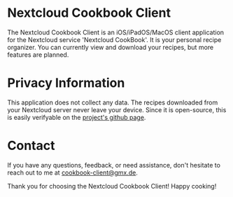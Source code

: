 # Nextcloud Cookbook Client

The Nextcloud Cookbook Client is an iOS/iPadOS/MacOS client application for the Nextcloud service 'Nextcloud CookBook'.
It is your personal recipe organizer. You can currently view and download your recipes, but more features are planned.

# Privacy Information
This application does not collect any data. The recipes downloaded from your Nextcloud server never leave your device. Since it is open-source, this is easily verifyable on the [project's github page](https://github.com/VincentMeilinger/Nextcloud-Cookbook-iOS). 

# Contact

If you have any questions, feedback, or need assistance, don't hesitate to reach out to me at cookbook-client@gmx.de.

Thank you for choosing the Nextcloud Cookbook Client! Happy cooking!

